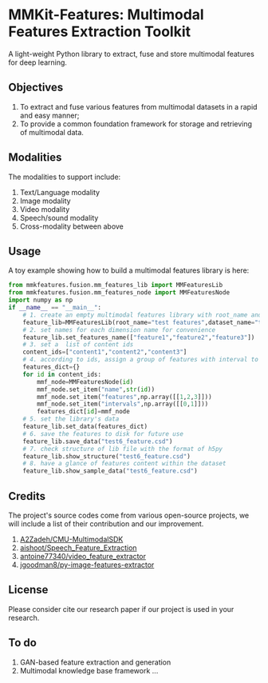 # MMKit-Features: Multimodal Features Extraction Toolkit

A light-weight Python library to extract, fuse and store multimodal features for deep learning.

## Objectives
1. To extract and fuse various features from multimodal datasets in a rapid and easy manner;
2. To provide a common foundation framework for storage and retrieving of multimodal data. 

## Modalities
The modalities to support include:
1. Text/Language modality
2. Image modality
3. Video modality
4. Speech/sound modality
5. Cross-modality between above

## Usage
A toy example showing how to build a multimodal features library is here:

```python
from mmkfeatures.fusion.mm_features_lib import MMFeaturesLib
from mmkfeatures.fusion.mm_features_node import MMFeaturesNode
import numpy as np
if __name__ == "__main__":
    # 1. create an empty multimodal features library with root_name and dataset_names
    feature_lib=MMFeaturesLib(root_name="test features",dataset_name="test_features")
    # 2. set names for each dimension name for convenience
    feature_lib.set_features_name(["feature1","feature2","feature3"])
    # 3. set a  list of content ids
    content_ids=["content1","content2","content3"]
    # 4. according to ids, assign a group of features with interval to corresponding content id
    features_dict={}
    for id in content_ids:
        mmf_node=MMFeaturesNode(id)
        mmf_node.set_item("name",str(id))
        mmf_node.set_item("features",np.array([[1,2,3]]))
        mmf_node.set_item("intervals",np.array([[0,1]]))
        features_dict[id]=mmf_node
    # 5. set the library's data
    feature_lib.set_data(features_dict)
    # 6. save the features to disk for future use
    feature_lib.save_data("test6_feature.csd")
    # 7. check structure of lib file with the format of h5py
    feature_lib.show_structure("test6_feature.csd")
    # 8. have a glance of features content within the dataset
    feature_lib.show_sample_data("test6_feature.csd")
```

## Credits
The project's source codes come from various open-source projects, we will include a list of their contribution and our improvement.

1. [A2Zadeh/CMU-MultimodalSDK](https://github.com/A2Zadeh/CMU-MultimodalSDK)
2. [aishoot/Speech_Feature_Extraction](https://github.com/aishoot/Speech_Feature_Extraction)
3. [antoine77340/video_feature_extractor](https://github.com/antoine77340/video_feature_extractor)
4. [jgoodman8/py-image-features-extractor](https://github.com/jgoodman8/py-image-features-extractor)

## License
Please consider cite our research paper if our project is used in your research. 

## To do
1. GAN-based feature extraction and generation
2. Multimodal knowledge base framework
...
